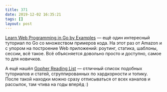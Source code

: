 ```yaml
---
title: 371
date: 2019-12-02 16:35:21
tags: []
layout: post
---
```


[Learn Web Programming in Go by Examples](https://gowebexamples.com/) — ещё один интересный туториал по Go со множеством примеров кода. На этот раз от Amazon и с упором на построение Web приложений: роутинг, статика, шаблоны, сессии, всё такое. Всё объясняется довольно просто и доступно, самое то для новичков.

А ещё нашёл [Gopher Reading List](https://github.com/enocom/gopher-reading-list) — отличный список подобных туториалов и статей, сгруппированных по хардкорности и топику. После такой находки можно сразу отписываться от всех каналов и рассылок, там чтива на годы вперёд :)
